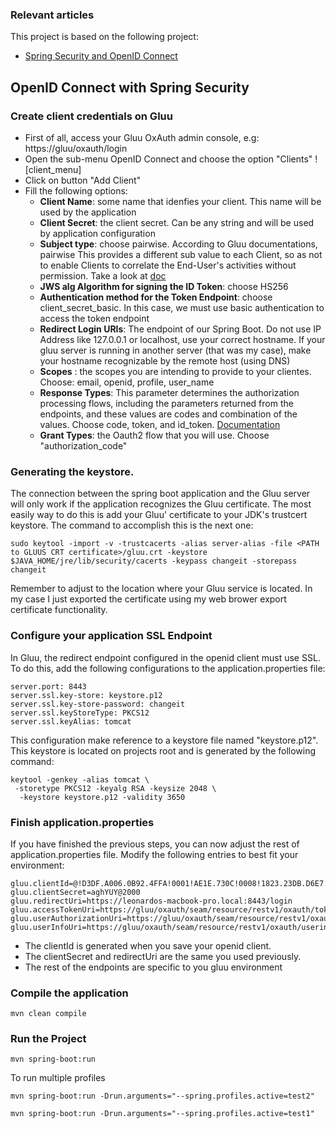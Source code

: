 ### Relevant articles

This project is based on the following project:
- [Spring Security and OpenID Connect](http://www.baeldung.com/spring-security-openid-connect)


## OpenID Connect with Spring Security

### Create client credentials on Gluu
- First of all, access your Gluu OxAuth admin console, e.g: https://gluu/oxauth/login
- Open the sub-menu OpenID Connect and choose the option "Clients" 
![client_menu]
- Click on button "Add Client"
- Fill the following options:
  * __Client Name__: some name that idenfies your client. This name will be used by the application
  * __Client Secret__: the client secret. Can be any string and will be used by application configuration 
  * __Subject type__: choose pairwise. According to Gluu 
  documentations, pairwise This provides a different sub value to each Client, 
  so as not to enable Clients to correlate the End-User's activities without permission. Take a look at [doc](https://ox.gluu.org/doku.php?id=oxauth:subjectidentifiertypes)
  * __JWS alg Algorithm for signing the ID Token__: choose HS256
  * __Authentication method for the Token Endpoint__: choose client_secret_basic. In this case, we must use basic authentication 
  to access the token endpoint
  * __Redirect Login URIs__: The endpoint of our Spring Boot. Do not use IP Address like 127.0.0.1 or localhost, use your correct hostname.
  If your gluu server is running in another server (that was my case), make your hostname recognizable by the remote host (using DNS) 
  * __Scopes__ : the scopes you are intending to provide to your clientes. Choose: email, openid, profile, user_name
  * __Response Types__: This parameter determines the authorization processing flows, including the parameters returned from the endpoints, 
  and these values are codes and combination of the values. Choose code, token, and id_token. [Documentation](https://gluu.org/docs/ce/api-guide/openid-connect-api/)
  * __Grant Types__: the Oauth2 flow that you will use. Choose "authorization_code"

### Generating the keystore.
The connection between the spring boot application and the Gluu server will only work if the application recognizes
the Gluu certificate. The most easily way to do this is add your Gluu' certificate to your JDK's trustcert keystore.
The command to accomplish this is the next one:

```
sudo keytool -import -v -trustcacerts -alias server-alias -file <PATH to GLUUS CRT certificate>/gluu.crt -keystore $JAVA_HOME/jre/lib/security/cacerts -keypass changeit -storepass changeit
```
Remember to adjust <PATH to GLUUS CRT certificate> to the location where your Gluu service is located. In my case I just
exported the certificate using my web brower export certificate functionality.
 
### Configure your application SSL Endpoint
In Gluu, the redirect endpoint configured in the openid client must use SSL. To do this, 
add the following configurations to the application.properties file:

```
server.port: 8443
server.ssl.key-store: keystore.p12
server.ssl.key-store-password: changeit
server.ssl.keyStoreType: PKCS12
server.ssl.keyAlias: tomcat
```
This configuration make reference to a keystore file named "keystore.p12". This
keystore is located on projects root and is generated by the following command:
```
keytool -genkey -alias tomcat \
 -storetype PKCS12 -keyalg RSA -keysize 2048 \
  -keystore keystore.p12 -validity 3650
```

### Finish application.properties
If you have finished the previous steps, you can now adjust the rest of application.properties
file. Modify the following entries to best fit your environment:
```
gluu.clientId=@!D3DF.A006.0B92.4FFA!0001!AE1E.730C!0008!1823.23DB.D6E7.78AE
gluu.clientSecret=aghYUY@2000
gluu.redirectUri=https://leonardos-macbook-pro.local:8443/login
gluu.accessTokenUri=https://gluu/oxauth/seam/resource/restv1/oxauth/token
gluu.userAuthorizationUri=https://gluu/oxauth/seam/resource/restv1/oxauth/authorize
gluu.userInfoUri=https://gluu/oxauth/seam/resource/restv1/oxauth/userinfo
```

- The clientId is generated when you save your openid client.
- The clientSecret and redirectUri are the same you used previously.
- The rest of the endpoints are specific to you gluu environment

### Compile the application
```
mvn clean compile
```

### Run the Project
```
mvn spring-boot:run
```


To run multiple profiles
```
mvn spring-boot:run -Drun.arguments="--spring.profiles.active=test2"
```

```
mvn spring-boot:run -Drun.arguments="--spring.profiles.active=test1"
```